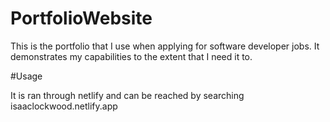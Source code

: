 # PortfolioWebsite

This is the portfolio that I use when applying for software developer jobs.
It demonstrates my capabilities to the extent that I need it to.


#Usage

It is ran through netlify and can be reached by searching isaaclockwood.netlify.app
